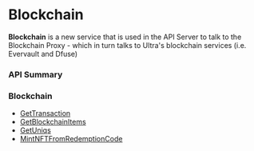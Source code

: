 # Blockchain





**Blockchain** is a new service that is used in the API Server to talk to the Blockchain Proxy - which in turn talks to Ultra's blockchain services (i.e. Evervault and Dfuse)
### API Summary

### Blockchain

* [GetTransaction](/api/capi/blockchain/gettransaction)
* [GetBlockchainItems](/api/capi/blockchain/getblockchainitems)
* [GetUniqs](/api/capi/blockchain/getuniqs)
* [MintNFTFromRedemptionCode](/api/capi/blockchain/mintnftfromredemptioncode)


<DocCardList />